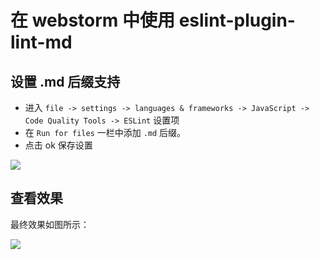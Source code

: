 # 在 webstorm 中使用 eslint-plugin-lint-md

## 设置 .md 后缀支持

- 进入 `file -> settings -> languages & frameworks -> JavaScript -> Code Quality Tools -> ESLint` 设置项
- 在 `Run for files` 一栏中添加 `.md` 后缀。
- 点击 ok 保存设置

![](http://cdn.yuzzl.top/blog/20210309104303.png)

## 查看效果

最终效果如图所示：

![](http://cdn.yuzzl.top/blog/20210309104035.png)